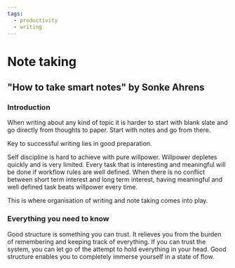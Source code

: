 ```yaml
---
tags:
  - productivity
  - writing
---
```


# Note taking

## "How to take smart notes" by Sonke Ahrens

### Introduction

When writing about any kind of topic it is harder to start with blank slate and go directly from thoughts to paper. Start with notes and go from there.

Key to successful writing lies in good preparation.

Self discipline is hard to achieve with pure willpower. Willpower depletes quickly and is very limited. Every task that is interesting and meaningful will be done if workflow rules are well defined. When there is no conflict between short term interest and long term interest, having meaningful and well defined task beats willpower every time.

This is where organisation of writing and note taking comes into play.

### Everything you need to know

Good structure is something you can trust. It relieves you from the burden of remembering and keeping track of everything. If you can trust the system, you can let go of the attempt to hold everything in your head. Good structure enables you to completely immerse yourself in a state of flow.